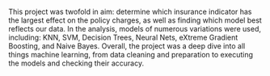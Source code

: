 This project was twofold in aim: determine which insurance indicator has the largest effect on the policy charges, as well as finding which model best reflects our data. In the analysis, models of numerous variations were used, including: KNN, SVM, Decision Trees, Neural Nets, eXtreme Gradient Boosting, and Naive Bayes. Overall, the project was a deep dive into all things machine learning, from data cleaning and preparation to executing the models and checking their accuracy.
